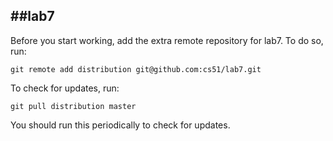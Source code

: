 
##lab7
-----
Before you start working, add the extra remote repository for lab7. To do so, run:

`git remote add distribution git@github.com:cs51/lab7.git`

To check for updates, run:

`git pull distribution master`

You should run this periodically to check for updates.